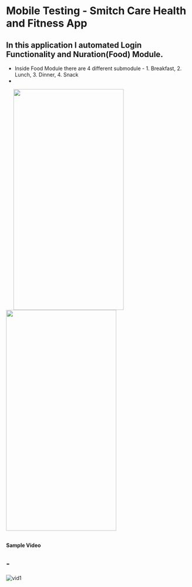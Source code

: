 # Mobile Testing - Smitch Care Health and Fitness App
## In this application I automated **Login** Functionality and Nuration(Food) Module.
- Inside Food Module there are 4 different submodule - 1. Breakfast, 2. Lunch, 3. Dinner, 4. Snack
-
 <img src="https://github.com/artsamir/smitch_care/assets/155747719/f85f5d82-6744-41dd-9896-92cf4a67e238" width="300px" height="600px" hspace="20px" /> 
 <img src="https://github.com/artsamir/smitch_care/assets/155747719/c961eb7e-9bba-4c12-a654-566c86178c44" width="300px" height="600px" /> <br><br>



**Sample Video**

## -
![vid1](https://github.com/artsamir/smitch_care/assets/155747719/8970bd03-a9c2-4d94-a7a5-cdf1be3ee65b)
 
